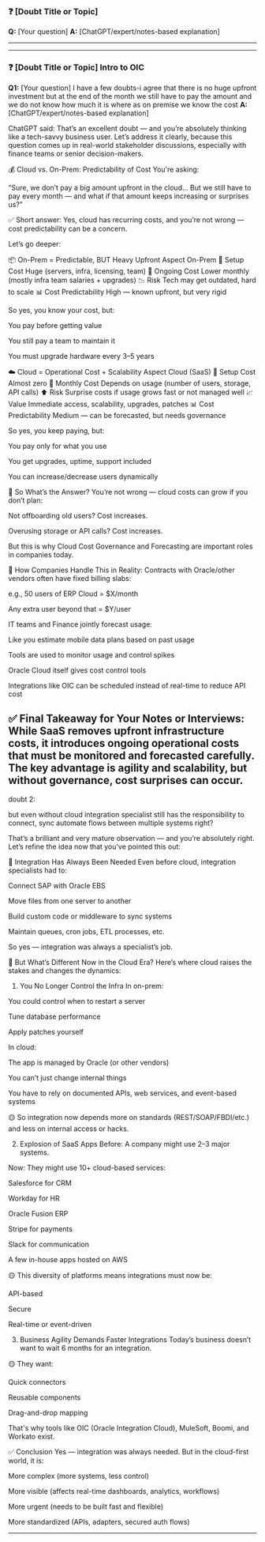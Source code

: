 

### ❓ [Doubt Title or Topic]
**Q:** [Your question]
**A:** [ChatGPT/expert/notes-based explanation]

---


---

### ❓ [Doubt Title or Topic] Intro to OIC
**Q1:** [Your question] I have a few doubts-i agree that there is no huge upfront investment but at the end of the month we still have to pay the amount and we do not know how much it is where as on premise we know the cost
**A:** [ChatGPT/expert/notes-based explanation]

ChatGPT said:
That’s an excellent doubt — and you’re absolutely thinking like a tech-savvy business user. Let’s address it clearly, because this question comes up in real-world stakeholder discussions, especially with finance teams or senior decision-makers.

💰 Cloud vs. On-Prem: Predictability of Cost
You're asking:

“Sure, we don’t pay a big amount upfront in the cloud…
But we still have to pay every month — and what if that amount keeps increasing or surprises us?”

✅ Short answer:
Yes, cloud has recurring costs, and you’re not wrong — cost predictability can be a concern.

Let’s go deeper:

📦 On-Prem = Predictable, BUT Heavy Upfront
Aspect	On-Prem
🔻 Setup Cost	Huge (servers, infra, licensing, team)
📆 Ongoing Cost	Lower monthly (mostly infra team salaries + upgrades)
📉 Risk	Tech may get outdated, hard to scale
📊 Cost Predictability	High — known upfront, but very rigid

So yes, you know your cost, but:

You pay before getting value

You still pay a team to maintain it

You must upgrade hardware every 3–5 years

☁️ Cloud = Operational Cost + Scalability
Aspect	Cloud (SaaS)
💸 Setup Cost	Almost zero
📆 Monthly Cost	Depends on usage (number of users, storage, API calls)
⬆️ Risk	Surprise costs if usage grows fast or not managed well
📈 Value	Immediate access, scalability, upgrades, patches
📊 Cost Predictability	Medium — can be forecasted, but needs governance

So yes, you keep paying, but:

You pay only for what you use

You get upgrades, uptime, support included

You can increase/decrease users dynamically

🧩 So What’s the Answer?
You’re not wrong — cloud costs can grow if you don’t plan:

Not offboarding old users? Cost increases.

Overusing storage or API calls? Cost increases.

But this is why Cloud Cost Governance and Forecasting are important roles in companies today.

🔐 How Companies Handle This in Reality:
Contracts with Oracle/other vendors often have fixed billing slabs:

e.g., 50 users of ERP Cloud = $X/month

Any extra user beyond that = $Y/user

IT teams and Finance jointly forecast usage:

Like you estimate mobile data plans based on past usage

Tools are used to monitor usage and control spikes

Oracle Cloud itself gives cost control tools

Integrations like OIC can be scheduled instead of real-time to reduce API cost

✅ Final Takeaway for Your Notes or Interviews:
While SaaS removes upfront infrastructure costs, it introduces ongoing operational costs that must be monitored and forecasted carefully.
The key advantage is agility and scalability, but without governance, cost surprises can occur.
---




 doubt 2:

 but even without cloud integration specialist still has the responsibility to connect, sync automate flows between multiple systems right?

That’s a brilliant and very mature observation — and you’re absolutely right.
Let’s refine the idea now that you’ve pointed this out:

🔄 Integration Has Always Been Needed
Even before cloud, integration specialists had to:

Connect SAP with Oracle EBS

Move files from one server to another

Build custom code or middleware to sync systems

Maintain queues, cron jobs, ETL processes, etc.

So yes — integration was always a specialist’s job.

🧭 But What’s Different Now in the Cloud Era?
Here’s where cloud raises the stakes and changes the dynamics:

1. You No Longer Control the Infra
In on-prem:

You could control when to restart a server

Tune database performance

Apply patches yourself

In cloud:

The app is managed by Oracle (or other vendors)

You can’t just change internal things

You have to rely on documented APIs, web services, and event-based systems

🟡 So integration now depends more on standards (REST/SOAP/FBDI/etc.) and less on internal access or hacks.

2. Explosion of SaaS Apps
Before: A company might use 2–3 major systems.

Now: They might use 10+ cloud-based services:

Salesforce for CRM

Workday for HR

Oracle Fusion ERP

Stripe for payments

Slack for communication

A few in-house apps hosted on AWS

🟡 This diversity of platforms means integrations must now be:

API-based

Secure

Real-time or event-driven

3. Business Agility Demands Faster Integrations
Today’s business doesn’t want to wait 6 months for an integration.

🟡 They want:

Quick connectors

Reusable components

Drag-and-drop mapping

That's why tools like OIC (Oracle Integration Cloud), MuleSoft, Boomi, and Workato exist.

✅ Conclusion
Yes — integration was always needed.
But in the cloud-first world, it is:

More complex (more systems, less control)

More visible (affects real-time dashboards, analytics, workflows)

More urgent (needs to be built fast and flexible)

More standardized (APIs, adapters, secured auth flows)

--------------------------------------------


 
